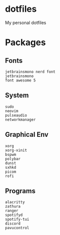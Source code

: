 # dotfiles
My personal dotfiles

# Packages
## Fonts
```
jetbrainsmono nerd font
jetbrainsmono
font awesome 5
```

## System
```
sudo
neovim
pulseaudio
networkmanager
```

## Graphical Env
```
xorg
xorg-xinit
bspwm
polybar
dunst
sxhkd
picom
rofi
```

## Programs
```
alacritty
zathura
ranger
spotifyd
spotify-tui
discord
pavucontrol
```
